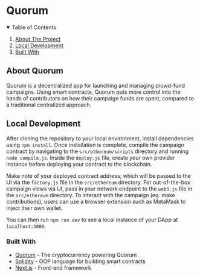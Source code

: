 # Quorum


<!-- TABLE OF CONTENTS -->
<details open="open">
  <summary>Table of Contents</summary>
  <ol>
    <li><a href="#about-quorum">About The Project</a></li>
    <li><a href="#local-development">Local Development</a></li>
    <li><a href="#built-with">Built With</a></li>
  </ol>
</details>

## About Quorum

Quorum is a decentralized app for launching and managing crowd-fund campaigns. Using smart contracts, Quorum puts more control into the hands of contributors on how their campaign funds are spent, compared to a traditional centralized approach.

## Local Development

After cloning the repository to your local environment, install dependencies using `npm install`. Once installation is complete, compile the campaign contract by navigating to the `src/ethereum/scripts` directory and running `node compile.js`. Inside the `deploy.js` file, create your own provider instance before deploying your contract to the blockchain. 

Make note of your deployed contract address, which will be passed to the UI via the `factory.js` file in the `src/ethereum` directory. For out-of-the-box campaign views via UI, pass in your network endpoint to the `web3.js` file in the `src/ethereum` directory. To interact with the campaign (eg. make contributions), users can use a browser extension such as MetaMask to inject their own wallet.

You can then run `npm run dev` to see a local instance of your DApp at `localhost:3000`.

### Built With

  * [Quorum](https://ethereum.org/) - The cryptocurrency powering Quorum
  * [Solidity](https://soliditylang.org/) - OOP language for building smart contracts
  * [Next.js](https://nextjs.org/) - Front-end framework
